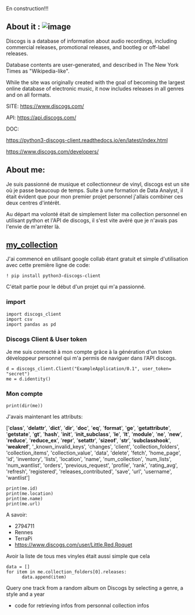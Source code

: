 En construction!!!



## About it :  ![image](https://upload.wikimedia.org/wikipedia/commons/thumb/f/fe/Discogs-logo-billboard-1548-1092x722.jpg/320px-Discogs-logo-billboard-1548-1092x722.jpg)
Discogs is a database of information about audio recordings, including commercial releases, promotional releases, and bootleg or off-label releases.

Database contents are user-generated, and described in The New York Times as "Wikipedia-like".

While the site was originally created with the goal of becoming the largest online database of electronic music, it now includes releases in all genres and on all formats.

SITE: https://www.discogs.com/

API: https://api.discogs.com/

DOC:

https://python3-discogs-client.readthedocs.io/en/latest/index.html

https://www.discogs.com/developers/

## About me:

Je suis passionné de musique et collectionneur de vinyl, discogs est un site où je passe beaucoup de temps. Suite à une formation de Data Analyst, il était évident que pour mon premier projet personnel j'allais combiner ces deux centres d'intérêt.

Au départ ma volonté était de simplement lister ma collection personnel en utilisant python et l'API de discogs, il s'est vite avéré que je n'avais pas l'envie de m'arréter là.


## [my_collection](https://github.com/Ben-TerraPi/Discogs/tree/main/my_collection) 

J'ai commencé en utilisant google collab étant gratuit et simple d'utilisation avec cette première ligne de code:

`! pip install python3-discogs-client`

C'était partie pour le début d'un projet qui m'a passionné.

### import

```
import discogs_client
import csv
import pandas as pd 
```

### Discogs Client & User token

Je me suis connecté à mon compte grâce à la génération d'un token développeur personnel qui m'a permis de naviguer dans l'API discogs.

```
d = discogs_client.Client("ExampleApplication/0.1", user_token= "secret")
me = d.identity()
```

### Mon compte

```
print(dir(me))
```

J'avais maintenant les attributs:

['__class__', '__delattr__', '__dict__', '__dir__', '__doc__', '__eq__', '__format__', '__ge__', '__getattribute__', '__getstate__', '__gt__', '__hash__', '__init__', '__init_subclass__', '__le__', '__lt__', '__module__', '__ne__', '__new__', '__reduce__', '__reduce_ex__', '__repr__', '__setattr__', '__sizeof__', '__str__', '__subclasshook__', '__weakref__', '_known_invalid_keys', 'changes', 'client', 'collection_folders', 'collection_items', 'collection_value', 'data', 'delete', 'fetch', 'home_page', 'id', 'inventory', 'lists', 'location', 'name', 'num_collection', 'num_lists', 'num_wantlist', 'orders', 'previous_request', 'profile', 'rank', 'rating_avg', 'refresh', 'registered', 'releases_contributed', 'save', 'url', 'username', 'wantlist']

```
print(me.id)
print(me.location)
print(me.name)
print(me.url)
```
A savoir:

* 2794711
* Rennes
* TerraPi
* https://www.discogs.com/user/Little.Red.Roquet

Avoir la liste de tous mes vinyles était aussi simple que cela

```
data = []
for item in me.collection_folders[0].releases:
      data.append(item)
```







Query one track from a random album on Discogs by selecting a genre, a style and a year


+ code for retrieving infos from personnal collection infos 
